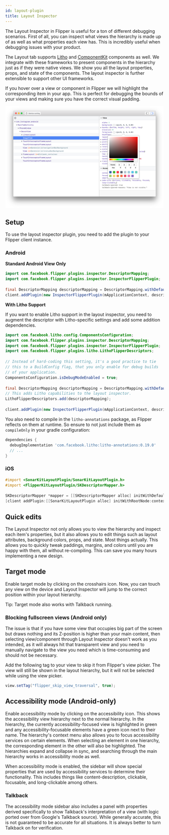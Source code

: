 ```yaml
---
id: layout-plugin
title: Layout Inspector
---
```


The Layout Inspector in Flipper is useful for a ton of different debugging scenarios. First of all, you can inspect what views the hierarchy is made up of as well as what properties each view has. This is incredibly useful when debugging issues with your product.

The Layout tab supports [Litho](https://fblitho.com) and [ComponentKit](https://componentkit.org) components as well. We integrate with these frameworks to present components in the hierarchy just as if they were native views. We show you all the layout properties, props, and state of the components. The layout inspector is further extensible to support other UI frameworks.

If you hover over a view or component in Flipper we will highlight the corresponding item in your app. This is perfect for debugging the bounds of your views and making sure you have the correct visual padding.

![Layout plugin](/docs/assets/layout.png)

## Setup

To use the layout inspector plugin, you need to add the plugin to your Flipper client instance.

### Android

**Standard Android View Only**

```java
import com.facebook.flipper.plugins.inspector.DescriptorMapping;
import com.facebook.flipper.plugins.inspector.InspectorFlipperPlugin;

final DescriptorMapping descriptorMapping = DescriptorMapping.withDefaults();
client.addPlugin(new InspectorFlipperPlugin(mApplicationContext, descriptorMapping));
```

**With Litho Support**

If you want to enable Litho support in the layout inspector, you need to augment
the descriptor with Litho-specific settings and add some addition dependencies.

```java
import com.facebook.litho.config.ComponentsConfiguration;
import com.facebook.flipper.plugins.inspector.DescriptorMapping;
import com.facebook.flipper.plugins.inspector.InspectorFlipperPlugin;
import com.facebook.flipper.plugins.litho.LithoFlipperDescriptors;

// Instead of hard-coding this setting, it's a good practice to tie
// this to a BuildConfig flag, that you only enable for debug builds
// of your application.
ComponentsConfiguration.isDebugModeEnabled = true;

final DescriptorMapping descriptorMapping = DescriptorMapping.withDefaults();
// This adds Litho capabilities to the layout inspector.
LithoFlipperDescriptors.add(descriptorMapping);

client.addPlugin(new InspectorFlipperPlugin(mApplicationContext, descriptorMapping));
```

You also need to compile in the `litho-annotations` package, as Flipper reflects
on them at runtime. So ensure to not just include them as `compileOnly` in your
gradle configuration:

```groovy
dependencies {
  debugImplementation 'com.facebook.litho:litho-annotations:0.19.0'
  // ...
}
```

### iOS

```objective-c
#import <SonarKitLayoutPlugin/SonarKitLayoutPlugin.h>
#import <FlipperKitLayoutPlugin/SKDescriptorMapper.h>

SKDescriptorMapper *mapper = [[SKDescriptorMapper alloc] initWithDefaults];
[client addPlugin:[[SonarKitLayoutPlugin alloc] initWithRootNode:context.application withDescriptorMapper:mapper]]
```

## Quick edits

The Layout Inspector not only allows you to view the hierarchy and inspect each item's properties, but it also allows you to edit things such as layout attributes, background colors, props, and state. Most things actually. This allows you to quickly tweak paddings, margins, and colors until you are happy with them, all without re-compiling. This can save you many hours implementing a new design.

## Target mode

Enable target mode by clicking on the crosshairs icon. Now, you can touch any view on the device and Layout Inspector will jump to the correct position within your layout hierarchy.

Tip: Target mode also works with Talkback running.

### Blocking fullscreen views (Android only)

The issue is that if you have some view that occupies big part of the screen but draws nothing and its Z-position is higher than your main content, then selecting view/component through Layout Inspector doesn't work as you intended, as it will always hit that transparent view and you need to manually navigate to the view you need which is time-consuming and should not be necessary.

Add the following tag to your view to skip it from Flipper's view picker. The view will still be shown in the layout hierarchy, but it will not be selected while using the view picker.

```java
view.setTag("flipper_skip_view_traversal", true);
```

## Accessibility mode (Android-only)

Enable accessibility mode by clicking on the accessibility icon. This shows the accessibility view hierarchy next to the normal hierarchy. In the hierarchy, the currently accessibility-focused view is highlighted in green and any accessibility-focusable elements have a green icon next to their name. The hierarchy's context menu also allows you to focus accessibility services on certain elements. When selecting an element in one hierarchy, the corresponding element in the other will also be highlighted. The hierarchies expand and collapse in sync, and searching through the main hierarchy works in accessibility mode as well.

When accessibility mode is enabled, the sidebar will show special properties that are used by accessibility services to determine their functionality. This includes things like content-description, clickable, focusable, and long-clickable among others.

### Talkback
The accessibility mode sidebar also includes a panel with properties derived specifically to show Talkback's interpretation of a view (with logic ported over from Google's Talkback source). While generally accurate, this is not guaranteed to be accurate for all situations. It is always better to turn Talkback on for verification.
